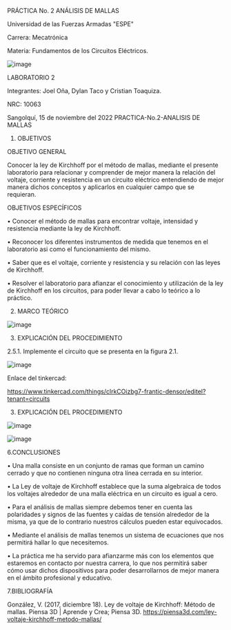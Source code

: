 PRÁCTICA No. 2 ANÁLISIS DE MALLAS

Universidad de las Fuerzas Armadas "ESPE"

Carrera: Mecatrónica

Materia: Fundamentos de los Circuitos Eléctricos.

 ![image](https://user-images.githubusercontent.com/116687152/202700409-ca4f054c-d183-487e-b130-bc4af124d94e.png)


LABORATORIO 2

Integrantes: Joel Oña, Dylan Taco y Cristian Toaquiza.

NRC: 10063

Sangolquí, 15 de noviembre del 2022
PRACTICA-No.2-ANALISIS DE MALLAS

1. OBJETIVOS

OBJETIVO GENERAL

Conocer la ley de Kirchhoff por el método de mallas, mediante el presente laboratorio para relacionar y comprender de mejor manera la relación del voltaje, corriente y resistencia en un circuito eléctrico entendiendo de mejor manera dichos conceptos y aplicarlos en cualquier campo que se requieran.

OBJETIVOS ESPECÍFICOS

• Conocer el método de mallas para encontrar voltaje, intensidad y resistencia mediante la ley de Kirchhoff.

• Reconocer los diferentes instrumentos de medida que tenemos en el laboratorio asi como el funcionamiento del mismo.

• Saber que es el voltaje, corriente y resistencia y su relación con las leyes de Kirchhoff.

• Resolver el laboratorio para afianzar el conocimiento y utilización de la ley de Kirchhoff en los circuitos, para poder llevar a cabo lo teórico a lo práctico.

2. MARCO TEÓRICO

![image](https://user-images.githubusercontent.com/116687152/202700451-755a2305-7ecf-4bf3-8b8f-4085137a68a4.png)

 
3. EXPLICACIÓN DEL PROCEDIMIENTO

2.5.1. Implemente el circuito que se presenta en la figura 2.1.

![image](https://user-images.githubusercontent.com/116687152/202700480-32a45de0-dd82-4a8d-a6c1-a8315493edbf.png)
 

Enlace del tinkercad:

https://www.tinkercad.com/things/clrkCOizbg7-frantic-densor/editel?tenant=circuits

3.	EXPLICACIÓN DEL PROCEDIMIENTO

![image](https://user-images.githubusercontent.com/116687152/202700512-dfd5367f-d089-411a-94ce-813a251ec55d.png)

![image](https://user-images.githubusercontent.com/116687152/202700536-bc4d65f8-a7f8-44ef-85ff-4dc2c14cc409.png)
 

6.CONCLUSIONES

•	Una malla consiste en un conjunto de ramas que forman un camino cerrado y que no contienen ninguna otra línea cerrada en su interior.

•	La Ley de voltaje de Kirchhoff establece que la suma algebraica de todos los voltajes alrededor de una malla eléctrica en un circuito es igual a cero.

•	Para el análisis de mallas siempre debemos tener en cuenta las polaridades y signos de las fuentes y caídas de tensión alrededor de la misma, ya que de lo contrario nuestros cálculos pueden estar equivocados.

•	Mediante el análisis de mallas tenemos un sistema de ecuaciones que nos permitirá hallar lo que necesitemos.

•	La práctica me ha servido para afianzarme más con los elementos que estaremos en contacto por nuestra carrera, lo que nos permitirá saber cómo usar dichos dispositivos para poder desarrollarnos de mejor manera en el ámbito profesional y educativo.

7.BIBLIOGRAFÍA

González, V. (2017, diciembre 18). Ley de voltaje de Kirchhoff: Método de mallas. Piensa 3D | Aprende y Crea; Piensa 3D. https://piensa3d.com/ley-voltaje-kirchhoff-metodo-mallas/


